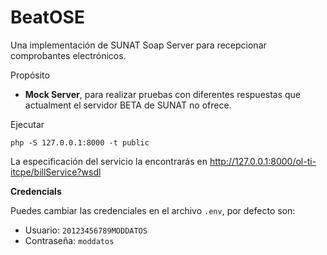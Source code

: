 # BeatOSE

Una implementación de SUNAT Soap Server para recepcionar comprobantes electrónicos.

Propósito
- **Mock Server**, para realizar pruebas con diferentes respuestas que 
actualment el servidor BETA de SUNAT no ofrece.

Ejecutar
```
php -S 127.0.0.1:8000 -t public
```

La especificación del servicio la encontrarás en http://127.0.0.1:8000/ol-ti-itcpe/billService?wsdl

**Credencials**

Puedes cambiar las credenciales en el archivo `.env`, por defecto son:
- Usuario: `20123456789MODDATOS`
- Contraseña: `moddatos`

